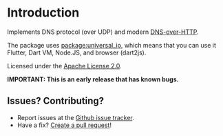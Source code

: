 # Introduction

Implements DNS protocol (over UDP) and modern [DNS-over-HTTP](https://developers.google.com/speed/public-dns/docs/dns-over-https).

The package uses [package:universal_io](https://pub.dev/packages/universal_io), which means
that you can use it Flutter, Dart VM, Node.JS, and browser (dart2js).

Licensed under the [Apache License 2.0](LICENSE).

__IMPORTANT: This is an early release that has known bugs.__

## Issues? Contributing?
  * Report issues at the [Github issue tracker](https://github.com/gohilla/dart-dns/issues).
  * Have a fix? [Create a pull request](https://github.com/gohilla/dart-dns/pull/new/master)!